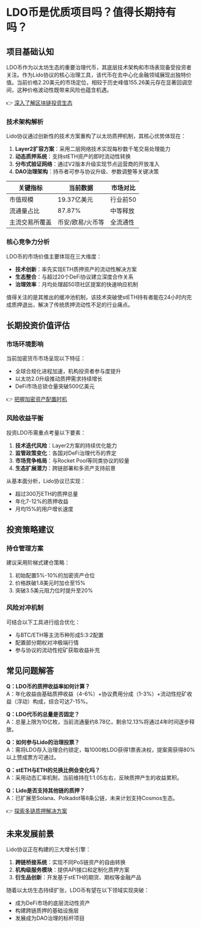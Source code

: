 # LDO币是优质项目吗？值得长期持有吗？

## 项目基础认知
LDO币作为以太坊生态的重要治理代币，其底层技术架构和市场表现备受投资者关注。作为Lido协议的核心治理工具，该代币在去中心化金融领域展现出独特价值。当前价格2.20美元的市场定位，相较于历史峰值155.26美元存在显著回调空间，这种价格波动性既带来风险也蕴含机遇。

👉 [深入了解区块链投资生态](https://bit.ly/okx_welcome)

### 技术架构解析
Lido协议通过创新性的技术方案重构了以太坊质押机制，其核心优势体现在：
1. **Layer2扩容方案**：采用二层网络技术实现每秒数千笔交易处理能力
2. **动态质押系统**：支持stETH资产的即时流动性转换
3. **分布式验证网络**：通过V2版本升级实现节点运营商的开放准入
4. **DAO治理架构**：持币者可参与协议升级、参数调整等关键决策

| 关键指标        | 当前数据        | 市场对比 |
|-----------------|-----------------|----------|
| 市值规模        | 19.37亿美元     | 行业前50 |
| 流通量占比      | 87.87%          | 中等释放 |
| 主流交易所覆盖  | 币安/欧易/火币等| 全流通性 |

### 核心竞争力分析
LDO币的市场价值主要体现在三大维度：
- **技术创新**：率先实现ETH质押资产的流动性解决方案
- **生态整合**：与超过20个DeFi协议建立深度合作关系
- **治理效率**：月均处理超50项社区提案的快速响应机制

值得关注的是其推出的缓冲池机制，该技术突破使stETH持有者能在24小时内完成质押退出，解决了传统质押流动性不足的行业痛点。

## 长期投资价值评估

### 市场环境影响
当前加密货币市场呈现以下特征：
- 全球合规化进程加速，机构投资者参与度提升
- 以太坊2.0升级推动质押需求持续增长
- DeFi市场总锁仓量突破500亿美元

👉 [把握加密资产配置时机](https://bit.ly/okx_welcome)

### 风险收益平衡
投资LDO币需重点考量以下要素：
1. **技术迭代风险**：Layer2方案的持续优化能力
2. **监管政策变化**：各国对DeFi治理代币的界定
3. **市场竞争格局**：与Rocket Pool等同类协议的较量
4. **生态扩展潜力**：跨链部署和多资产支持前景

从基本面分析，Lido协议已实现：
- 超过300万ETH的质押总量
- 年化7-12%的质押收益
- 月均15%的用户增长速度

## 投资策略建议

### 持仓管理方案
建议采用阶梯式建仓策略：
1. 初始配置5%-10%的加密资产仓位
2. 价格跌破1.8美元时加仓至15%
3. 突破3.5美元阻力位时提升至20%

### 风险对冲机制
可结合以下工具进行组合优化：
- 与BTC/ETH等主流币种形成5:3:2配置
- 配置部分期权对冲极端行情
- 参与协议的流动性挖矿获取收益补充

## 常见问题解答
**Q：LDO币的质押收益率如何计算？**  
A：年化收益由基础质押收益（4-6%）+协议费用分成（1-3%）+流动性挖矿收益（浮动）构成，综合可达7-15%。

**Q：LDO代币的总量是否固定？**  
A：总量上限为10亿枚，当前流通量约8.78亿，剩余12.13%将通过4年时间逐步释放。

**Q：如何参与Lido的治理投票？**  
A：需将LDO存入治理合约锁定，每1000枚LDO获得1票表决权，提案需获得80%以上赞成票方可通过。

**Q：stETH与ETH的兑换比例会变化吗？**  
A：采用动态汇率机制，当前维持在1:1.05左右，反映质押产生的收益累积。

**Q：Lido是否支持其他链的质押？**  
A：已扩展至Solana、Polkadot等8条公链，未来计划支持Cosmos生态。

👉 [探索多链质押解决方案](https://bit.ly/okx_welcome)

## 未来发展前景
Lido协议正在构建的三大增长引擎：
1. **跨链桥接系统**：实现不同PoS链资产的自由转换
2. **机构级服务模块**：提供API接口和定制化质押方案
3. **衍生品创新**：开发基于stETH的期货、期权等金融产品

随着以太坊生态持续扩张，LDO币有望在以下领域实现突破：
- 成为DeFi市场的底层流动性资产
- 构建跨链质押的基础设施层
- 发展成为DAO治理的标杆项目
